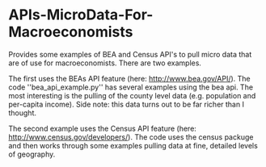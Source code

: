 # APIs-MicroData-For-Macroeconomists
Provides some examples of BEA and Census API's to pull micro data that are of use for macroeconomists. There are two examples. 

The first uses the BEAs API feature (here: http://www.bea.gov/API/). The code ''bea_api_example.py'' has several examples using the bea api. The most interesting is the pulling of the county level data (e.g. population and per-capita income). Side note: this data turns out to be far richer than I thought.

The second example uses the Census API feature (here: http://www.census.gov/developers/). The code uses the census packuge and then works through some examples pulling data at fine, detailed levels of geography.
